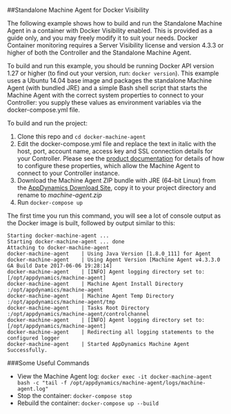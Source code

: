 ##Standalone Machine Agent for Docker Visibility

The following example shows how to build and run the Standalone Machine Agent in a container with Docker Visibility enabled. This is provided as a guide only, and you may freely modify it to suit your needs.  Docker Container monitoring requires a Server Visibility license and version 4.3.3 or higher of both the Controller and the Standalone Machine Agent.
 

To build and run this example, you should be running Docker API version 1.27 or higher (to find out your version, run: `docker version`).  This example uses a Ubuntu 14.04 base image and packages the standalone Machine Agent (with bundled JRE) and a simple Bash shell script that starts the Machine Agent with the correct system properties to connect to your Controller: you supply these values as environment variables via the docker-compose.yml file.  

To build and run the project:

1. Clone this repo and `cd docker-machine-agent`
1. Edit the docker-compose.yml file and replace the text in italic with the host, port, account name, access key and SSL connection details for your Controller.  Please see the [product documentation](https://docs.appdynamics.com/display/PRO43/Standalone+Machine+Agent+Configuration+Property+Reference) for details of how to configure these properties, which allow the Machine Agent to connect to your Controller instance.
1. Download the Machine Agent ZIP bundle with JRE (64-bit Linux) from the [AppDynamics Download Site](https://download.appdynamics.com), copy it to your project directory and rename to *machine-agent.zip*
1. Run `docker-compose up`

The first time you run this command, you will see a lot of console output as the Docker image is built, followed by output similar to this:

```
Starting docker-machine-agent ... 
Starting docker-machine-agent ... done
Attaching to docker-machine-agent
docker-machine-agent    | Using Java Version [1.8.0_111] for Agent
docker-machine-agent    | Using Agent Version [Machine Agent v4.3.3.0 GA Build Date 2017-06-06 19:28:14]
docker-machine-agent    | [INFO] Agent logging directory set to: [/opt/appdynamics/machine-agent]
docker-machine-agent    | Machine Agent Install Directory :/opt/appdynamics/machine-agent
docker-machine-agent    | Machine Agent Temp Directory :/opt/appdynamics/machine-agent/tmp
docker-machine-agent    | Tasks Root Directory :/opt/appdynamics/machine-agent/controlchannel
docker-machine-agent    | [INFO] Agent logging directory set to: [/opt/appdynamics/machine-agent]
docker-machine-agent    | Redirecting all logging statements to the configured logger
docker-machine-agent    | Started AppDynamics Machine Agent Successfully.
```
###Some Useful Commands
- View the Machine Agent log: `docker exec -it docker-machine-agent bash -c "tail -f /opt/appdynamics/machine-agent/logs/machine-agent.log"`
- Stop the container: `docker-compose stop`
- Rebuild the container: `docker-compose up --build`
